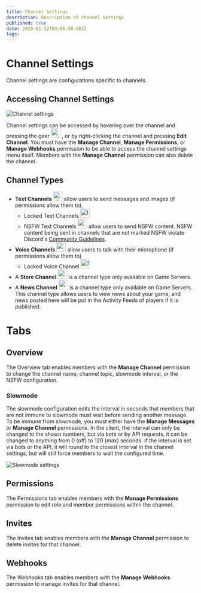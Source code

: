 ```yaml
---
title: Channel Settings
description: Description of channel settings
published: true
date: 2020-01-22T03:05:50.881Z
tags: 
---
```


# Channel Settings
Channel settings are configurations specific to channels.

## Accessing Channel Settings

![Channel settings](https://raw.githubusercontent.com/DiscordiaWiki/wiki/master/uploads/channel-settings/75-da-26-1.gif "Channel settings")

Channel settings can be accessed by hovering over the channel and pressing the gear <img src="https://raw.githubusercontent.com/DiscordiaWiki/wiki/master/uploads/icons/settings.png" alt="settings" width="25" height="25"/> , or by right-clicking the channel and pressing **Edit Channel**. You must have the **Manage Channel**, **Manage Permissions**, or **Manage Webhooks** permission to be able to access the channel settings menu itself. Members with the **Manage Channel** permission can also delete the channel.

## Channel Types

* **Text Channels** <img src="https://raw.githubusercontent.com/DiscordiaWiki/wiki/master/uploads/icons/channel.png" alt="channel" width="25" height="25"/> allow users to send messages and images (if permissions allow them to).
	* Locked Text Channels <img src="https://raw.githubusercontent.com/DiscordiaWiki/wiki/master/uploads/icons/locked-channel.png" alt="locked-channel" width="25" height="25"/>
	* NSFW Text Channels <img src="https://raw.githubusercontent.com/DiscordiaWiki/wiki/master/uploads/icons/nsfw-channel.png" alt="nsfw-channel" width="25" height="25"/> allow users to send NSFW content. NSFW content being sent in channels that are not marked NSFW violate Discord's [Community Guidelines](https://discordapp.com/guidelines).
* **Voice Channels** <img src="https://raw.githubusercontent.com/DiscordiaWiki/wiki/master/uploads/icons/voice-channel.png" alt="voice-channel" width="25" height="25"/> allow users to talk with their microphone (if permissions allow them to)
	* Locked Voice Channel <img src="https://raw.githubusercontent.com/DiscordiaWiki/wiki/master/uploads/icons/locked-voice-channel.png" alt="locked-voice-channel" width="25" height="25"/>
* A **Store Channel** <img src="https://raw.githubusercontent.com/DiscordiaWiki/wiki/master/uploads/icons/store-channel.png" alt="store-channel" width="25" height="25"/> is a channel type only available on Game Servers.
* A **News Channel** <img src="https://raw.githubusercontent.com/DiscordiaWiki/wiki/master/uploads/icons/news-channel.png" alt="news-channel" width="25" height="25"/> is a channel type only available on Game Servers. This channel type allows users to view news about your game, and news posted here will be put in the Activity Feeds of players if it is published.

# Tabs

## Overview

The Overview tab enables members with the **Manage Channel** permission to change the channel name, channel topic, slowmode interval, or the NSFW configuration.

### Slowmode

The slowmode configuration edits the interval in seconds that members that are not immune to slowmode must wait before sending another message. To be immune from slowmode, you must either have the **Manage Messages** or **Manage Channel** permissions. In the client, the interval can only be changed to the shown numbers, but via bots or by API requests, it can be changed to anything from 0 (off) to 120 (max) seconds. If the interval is set via bots or the API, it will round to the closest interval in the channel settings, but will still force members to wait the configured time.

![Slowmode settings](https://raw.githubusercontent.com/DiscordiaWiki/wiki/master/uploads/channel-settings/88-e-103-1.gif "Slowmode Settings")

## Permissions

The Permissions tab enables members with the **Manage Permissions** permission to edit role and member permissions within the channel.

## Invites 

The Invites tab enables members with the **Manage Channel** permission to delete invites for that channel.

## Webhooks

The Webhooks tab enables members with the **Manage Webhooks** permission to manage invites for that channel.
